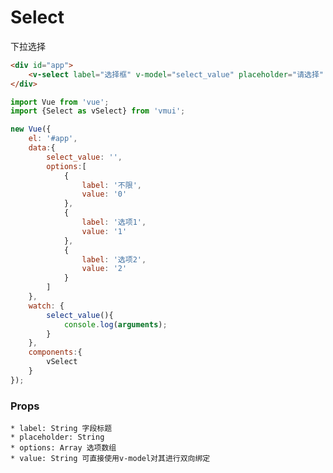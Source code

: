 Select
=============
下拉选择

```html
<div id="app">
    <v-select label="选择框" v-model="select_value" placeholder="请选择" :options="options" />
</div>
```

```js
import Vue from 'vue';
import {Select as vSelect} from 'vmui';

new Vue({
    el: '#app',
    data:{
        select_value: '',
        options:[
            {
                label: '不限',
                value: '0'
            },
            {
                label: '选项1',
                value: '1'
            },
            {
                label: '选项2',
                value: '2'
            }
        ]
    },
    watch: {
        select_value(){
            console.log(arguments);
        }
    },
    components:{
        vSelect
    }
});
```


### Props
    * label: String 字段标题
    * placeholder: String 
    * options: Array 选项数组
    * value: String 可直接使用v-model对其进行双向绑定
